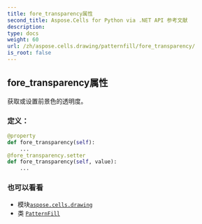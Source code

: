 ```yaml
---
title: fore_transparency属性
second_title: Aspose.Cells for Python via .NET API 参考文献
description:
type: docs
weight: 60
url: /zh/aspose.cells.drawing/patternfill/fore_transparency/
is_root: false
---
```

## fore_transparency属性

获取或设置前景色的透明度。
### 定义：
```python
@property
def fore_transparency(self):
    ...
@fore_transparency.setter
def fore_transparency(self, value):
    ...
```

### 也可以看看
* 模块[`aspose.cells.drawing`](../../)
* 类 [`PatternFill`](/cells/python-net/zh/aspose.cells.drawing/patternfill)
